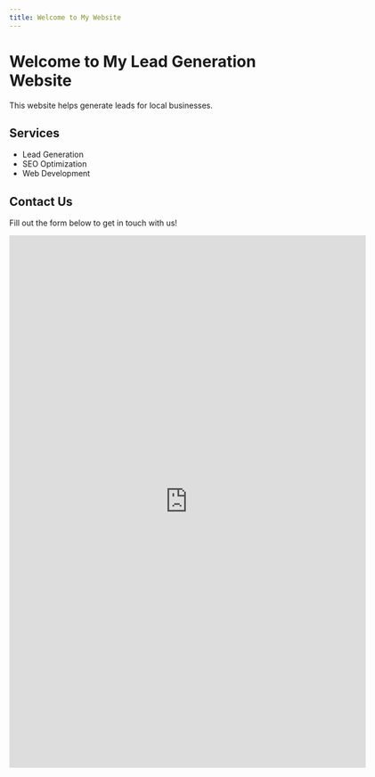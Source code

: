 ```yaml
---
title: Welcome to My Website
---
```

# Welcome to My Lead Generation Website

This website helps generate leads for local businesses. 

## Services
- Lead Generation
- SEO Optimization
- Web Development

## Contact Us
Fill out the form below to get in touch with us!

<iframe src="https://docs.google.com/forms/d/e/1FAIpQLSeVEqpiBLv6hTtPHNruzeEarlyofaAG7pKZMp8dLYf54uF-wQ/viewform?embedded=true" width="640" height="956" frameborder="0" marginheight="0" marginwidth="0">Loading…</iframe>
